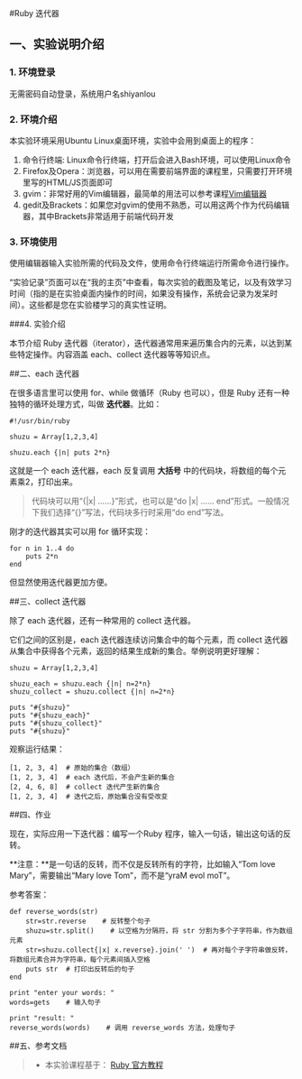 
#Ruby 迭代器


## 一、实验说明介绍

### 1. 环境登录 

无需密码自动登录，系统用户名shiyanlou 

### 2. 环境介绍 

本实验环境采用Ubuntu Linux桌面环境，实验中会用到桌面上的程序： 

1. 命令行终端: Linux命令行终端，打开后会进入Bash环境，可以使用Linux命令 
2. Firefox及Opera：浏览器，可以用在需要前端界面的课程里，只需要打开环境里写的HTML/JS页面即可 
3. gvim：非常好用的Vim编辑器，最简单的用法可以参考课程[Vim编辑器](http://www.shiyanlou.com/courses/2) 
4. gedit及Brackets：如果您对gvim的使用不熟悉，可以用这两个作为代码编辑器，其中Brackets非常适用于前端代码开发 

### 3. 环境使用 

使用编辑器输入实验所需的代码及文件，使用命令行终端运行所需命令进行操作。 


“实验记录”页面可以在“我的主页”中查看，每次实验的截图及笔记，以及有效学习时间（指的是在实验桌面内操作的时间，如果没有操作，系统会记录为发呆时间）。这些都是您在实验楼学习的真实性证明。 

###4. 实验介绍 

本节介绍 Ruby 迭代器（iterator），迭代器通常用来遍历集合内的元素，以达到某些特定操作。内容涵盖 each、collect 迭代器等等知识点。


##二、each 迭代器

在很多语言里可以使用 for、while 做循环（Ruby 也可以），但是 Ruby 还有一种独特的循环处理方式，叫做 **迭代器**。比如：

```
#!/usr/bin/ruby

shuzu = Array[1,2,3,4]

shuzu.each {|n| puts 2*n}
```

这就是一个 each 迭代器，each 反复调用 **大括号** 中的代码块，将数组的每个元素乘2，打印出来。

> 代码块可以用“{|x| ……}”形式，也可以是“do |x| …… end”形式。一般情况下我们选择“{}”写法，代码块多行时采用“do end”写法。

刚才的迭代器其实可以用 for 循环实现：

```
for n in 1..4 do
    puts 2*n
end
```

但显然使用迭代器更加方便。


##三、collect 迭代器

除了 each 迭代器，还有一种常用的 collect 迭代器。

它们之间的区别是，each 迭代器连续访问集合中的每个元素，而 collect 迭代器从集合中获得各个元素，返回的结果生成新的集合。举例说明更好理解：

```
shuzu = Array[1,2,3,4]
 
shuzu_each = shuzu.each {|n| n=2*n}
shuzu_collect = shuzu.collect {|n| n=2*n}

puts "#{shuzu}"
puts "#{shuzu_each}"
puts "#{shuzu_collect}"
puts "#{shuzu}"
```

观察运行结果：

```
[1, 2, 3, 4]  # 原始的集合（数组）
[1, 2, 3, 4]  # each 迭代后，不会产生新的集合
[2, 4, 6, 8]  # collect 迭代产生新的集合
[1, 2, 3, 4]  # 迭代之后，原始集合没有受改变
```


##四、作业

现在，实际应用一下迭代器：编写一个Ruby 程序，输入一句话，输出这句话的反转。

**注意：**是一句话的反转，而不仅是反转所有的字符，比如输入“Tom love Mary”，需要输出“Mary love Tom”，而不是“yraM evol moT”。



参考答案：

```
def reverse_words(str)
    str=str.reverse    # 反转整个句子
    shuzu=str.split()    # 以空格为分隔符，将 str 分割为多个子字符串，作为数组元素
    str=shuzu.collect{|x| x.reverse}.join(' ')  # 再对每个子字符串做反转，将数组元素合并为字符串，每个元素间插入空格
    puts str  # 打印出反转后的句子
end

print "enter your words: "
words=gets    # 输入句子

print "result: "
reverse_words(words)    # 调用 reverse_words 方法，处理句子
```


##五、参考文档

> * 本实验课程基于： [Ruby 官方教程](https://www.ruby-lang.org/zh_cn/documentation/)




